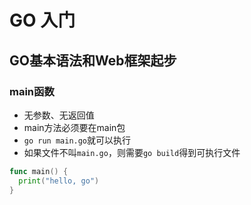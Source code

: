 # GO 入门

## GO基本语法和Web框架起步

### main函数

- 无参数、无返回值
- main方法必须要在main包
- `go run main.go`就可以执行
- 如果文件不叫`main.go`，则需要`go build`得到可执行文件

```go
func main() {
  print("hello, go")
}
```